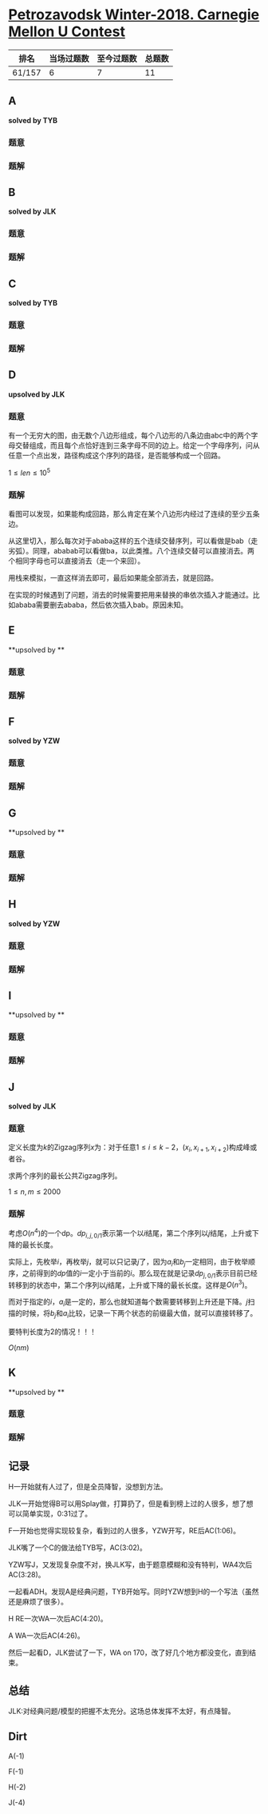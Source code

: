 # [Petrozavodsk Winter-2018. Carnegie Mellon U Contest](http://opentrains.snarknews.info/~ejudge/team.cgi?SID=ff236d338dc11fcf&action=2&lt=1)

| 排名   | 当场过题数 | 至今过题数 | 总题数 |
| ------ | ---------- | ---------- | ------ |
| 61/157 | 6          | 7          | 11     |

## **A**

**solved by TYB**

### 题意



### 题解



## **B**

**solved by JLK**

### 题意



### 题解



## **C**

**solved by TYB**

### 题意



### 题解



## **D**

**upsolved by JLK**

### 题意

有一个无穷大的图，由无数个八边形组成，每个八边形的八条边由abc中的两个字母交替组成，而且每个点恰好连到三条字母不同的边上。给定一个字母序列，问从任意一个点出发，路径构成这个序列的路径，是否能够构成一个回路。

$1 \le len \le 10^5$

### 题解

看图可以发现，如果能构成回路，那么肯定在某个八边形内经过了连续的至少五条边。

从这里切入，那么每次对于ababa这样的五个连续交替序列，可以看做是bab（走劣弧）。同理，ababab可以看做ba，以此类推。八个连续交替可以直接消去。两个相同字母也可以直接消去（走一个来回）。

用栈来模拟，一直这样消去即可，最后如果能全部消去，就是回路。

在实现的时候遇到了问题，消去的时候需要把用来替换的串依次插入才能通过。比如ababa需要删去ababa，然后依次插入bab。原因未知。

## **E**

**upsolved by **

### 题意



### 题解



## **F**

**solved by YZW**

### 题意



### 题解



## **G**

**upsolved by **

### 题意



### 题解



## **H**

**solved by YZW**

### 题意



### 题解



## **I**

**upsolved by **

### 题意



### 题解



## **J**

**solved by JLK**

### 题意

定义长度为$k$的Zigzag序列$x$为：对于任意$1 \le i \le k-2$，$(x_i,x_{i+1},x_{i+2})$构成峰或者谷。

求两个序列的最长公共Zigzag序列。

$1 \le n,m \le 2000$

### 题解

考虑$O(n^4)$​​​的一个dp。$dp_{i,j,0/1}$​​​表示第一个以$i$​​结尾，第二个序列以$j$​​结尾，上升或下降的最长长度。

实际上，先枚举$i$​​，再枚举$j$​，就可以只记录$j$​了，因为$a_i$和$b_j$一定相同，由于枚举顺序，之前得到的$dp$值的$i$一定小于当前的$i$。那么现在就是记录$dp_{j,0/1}$表示目前已经转移到的状态中，第二个序列以$j$结尾，上升或下降的最长长度。这样是$O(n^3)$。

而对于指定的$i$，$a_i$是一定的，那么也就知道每个数需要转移到上升还是下降。$j$扫描的时候，将$b_j$和$a_i$比较，记录一下两个状态的前缀最大值，就可以直接转移了。

要特判长度为2的情况！！！

$O(nm)$

## **K**

**upsolved by **

### 题意



### 题解



## **记录**

H一开始就有人过了，但是全员降智，没想到方法。

JLK一开始觉得B可以用Splay做，打算扔了，但是看到榜上过的人很多，想了想可以简单实现，0:31过了。

F一开始也觉得实现较复杂，看到过的人很多，YZW开写，RE后AC(1:06)。

JLK嘴了一个C的做法给TYB写，AC(3:02)。

YZW写J，又发现复杂度不对，换JLK写，由于题意模糊和没有特判，WA4次后AC(3:28)。

一起看ADH。发现A是经典问题，TYB开始写。同时YZW想到H的一个写法（虽然还是麻烦了很多）。

H RE一次WA一次后AC(4:20)。

A WA一次后AC(4:26)。

然后一起看D，JLK尝试了一下，WA on 170，改了好几个地方都没变化，直到结束。

## **总结**

JLK:对经典问题/模型的把握不太充分。这场总体发挥不太好，有点降智。

## **Dirt**

A(-1)

F(-1)

H(-2)

J(-4)
